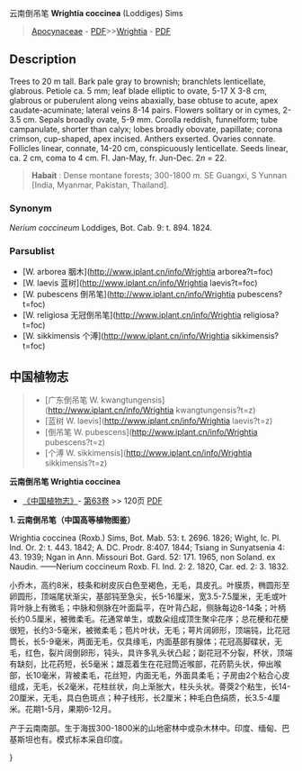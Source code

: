 云南倒吊笔 **Wrightia coccinea** (Loddiges) Sims

> [Apocynaceae](http://www.iplant.cn/info/Apocynaceae?t=foc) - [PDF](http://www.iplant.cn/foc/pdf/Apocynaceae.pdf)>>[Wrightia](http://www.iplant.cn/info/Wrightia?t=foc) - [PDF](http://www.iplant.cn/foc/pdf/Wrightia.pdf)

## Description

Trees to 20 m tall. Bark pale gray to brownish; branchlets lenticellate, glabrous. Petiole ca. 5 mm; leaf blade elliptic to ovate, 5-17 X  3-8 cm, glabrous or puberulent along veins abaxially, base obtuse to acute, apex caudate-acuminate; lateral veins 8-14 pairs. Flowers solitary or in cymes, 2-3.5 cm. Sepals broadly ovate, 5-9 mm. Corolla reddish, funnelform; tube campanulate, shorter than calyx; lobes broadly obovate, papillate; corona crimson, cup-shaped, apex incised. Anthers exserted. Ovaries connate. Follicles linear, connate, 14-20 cm, conspicuously lenticellate. Seeds linear, ca. 2 cm, coma to 4 cm. Fl. Jan-May, fr. Jun-Dec. 2*n* = 22.

> **Habait** : 
> Dense montane forests; 300-1800 m. SE Guangxi, S Yunnan [India, Myanmar, Pakistan, Thailand].

### Synonym
*Nerium coccineum* Loddiges, Bot. Cab. 9: t. 894. 1824.

### Parsublist

* [W.  arborea  胭木](http://www.iplant.cn/info/Wrightia arborea?t=foc)
* [W.  laevis  蓝树](http://www.iplant.cn/info/Wrightia laevis?t=foc)
* [W.  pubescens  倒吊笔](http://www.iplant.cn/info/Wrightia pubescens?t=foc)
* [W.  religiosa  无冠倒吊笔](http://www.iplant.cn/info/Wrightia religiosa?t=foc)
* [W.  sikkimensis  个溥](http://www.iplant.cn/info/Wrightia sikkimensis?t=foc)

## 中国植物志

> * [广东倒吊笔  W.  kwangtungensis](http://www.iplant.cn/info/Wrightia kwangtungensis?t=z)
> * [蓝树  W.  laevis](http://www.iplant.cn/info/Wrightia laevis?t=z)
> * [倒吊笔  W.  pubescens](http://www.iplant.cn/info/Wrightia pubescens?t=z)
> * [个溥  W.  sikkimensis](http://www.iplant.cn/info/Wrightia sikkimensis?t=z)

**云南倒吊笔 Wrightia coccinea**

* [《中国植物志》](http://www.iplant.cn/frps)- [第63卷](http://www.iplant.cn/frps/vol/63) >> 120页 [PDF](http://www.iplant.cn/frps/pdf/63/120.pdf)

**1. 云南倒吊笔（中国高等植物图鉴）**

Wrightia coccinea (Roxb.) Sims, Bot. Mab. 53: t. 2696. 1826; Wight, Ic. Pl. Ind. Or. 2: t. 443. 1842; A. DC. Prodr. 8:407. 1844; Tsiang in Sunyatsenia 4: 43. 1939; Ngan in Ann. Missouri Bot. Gard. 52: 171. 1965, non Soland. ex Naudin. ——Nerium coccineum Roxb. Fl. Ind. 2: 2. 1820, Car. ed. 2: 3. 1832.

小乔木，高约8米，枝条和树皮灰白色至褐色，无毛，具皮孔。叶膜质，椭圆形至卵圆形，顶端尾状渐尖，基部钝至急尖，长5-16厘米，宽3.5-7.5厘米，无毛或叶背叶脉上有微毛；中脉和侧脉在叶面扁平，在叶背凸起，侧脉每边8-14条；叶柄长约0.5厘米，被微柔毛。花通常单生，或数朵组成顶生聚伞花序；总花梗和花梗很短，长约3-5毫米，被微柔毛；苞片叶状，无毛；萼片阔卵形，顶端钝，比花冠筒长，长5-9毫米，两面无毛，仅具缘毛，内面基部有腺体；花冠高脚碟状，无毛，红色，裂片阔倒卵形，钝头，具许多乳头状凸起；副花冠不分裂，杯状，顶端有缺刻，比花药短，长5毫米；雄蕊着生在花冠筒近喉部，花药箭头状，伸出喉部，长10毫米，背被柔毛，花丝短，内面无毛，外面具柔毛；子房由2个粘合心皮组成，无毛，长2毫米，花柱丝状，向上渐胀大，柱头头状。蓇葖2个粘生，长14-20厘米，无毛，具白色斑点；种子线形，长2厘米；种毛白色绢质，长3.5-4厘米。花期1-5月，果期6-12月。

产于云南南部。生于海拔300-1800米的山地密林中或杂木林中。印度、缅甸、巴基斯坦也有。模式标本采自印度。

}